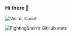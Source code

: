 ### Hi there 👋

<!--
**FightingSrain/FightingSrain** is a ✨ _special_ ✨ repository because its `README.md` (this file) appears on your GitHub profile.

Here are some ideas to get you started:

- 🔭 I’m currently working on ...
- 🌱 I’m currently learning ...
- 👯 I’m looking to collaborate on ...
- 🤔 I’m looking for help with ...
- 💬 Ask me about ...
- 📫 How to reach me: ...
- 😄 Pronouns: ...
- ⚡ Fun fact: ...
-->
![Visitor Count](https://profile-counter.glitch.me/FightingSrain/count.svg)


![FightingSrain's GitHub stats](https://github-readme-stats.vercel.app/api?username=FightingSrain&show_icons=true&theme=tokyonight)
